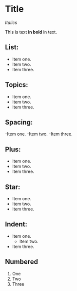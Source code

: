 # Title

*Italics*

This is text **in bold** in text.

## List:

-   Item one.
-   Item two.
-   Item three.

## Topics:

- Item one.
- Item two.
- Item three.

## Spacing:

-Item one.
-Item two.
-Item three.

## Plus:

+ Item one.
+ Item two.
+ Item three.

## Star:

* Item one.
* Item two.
* Item three.

## Indent:

* Item one.
    * Item two.
* Item three.

## Numbered

1. One
1. Two
1. Three

